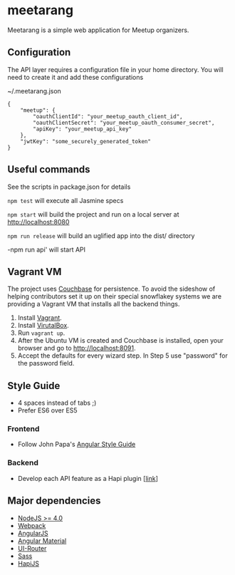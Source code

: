 # meetarang
Meetarang is a simple web application for Meetup organizers.

## Configuration
The API layer requires a configuration file in your home directory. You will need to create it and add these configurations

~/.meetarang.json
```
{
    "meetup": {
        "oauthClientId": "your_meetup_oauth_client_id",
        "oauthClientSecret": "your_meetup_oauth_consumer_secret",
        "apiKey": "your_meetup_api_key"
    },
    "jwtKey": "some_securely_generated_token"
}
```

## Useful commands

See the scripts in package.json for details

`npm test` will execute all Jasmine specs

`npm start` will build the project and run on a local server at [http://localhost:8080](http://localhost:8080)

`npm run release` will build an uglified app into the dist/ directory

-npm run api' will start API

## Vagrant VM

The project uses [Couchbase](http://couchbase.com) for persistence. To avoid the sideshow of helping contributors set it up on their special snowflakey systems we are providing a Vagrant VM that installs all the backend things.

1. Install [Vagrant](https://vagrantup.com).
1. Install [VirutalBox](https://virtualbox.org).
1. Run `vagrant up`.
1. After the Ubuntu VM is created and Couchbase is installed, open your browser and go to [http://localhost:8091](http://localhost:8091).
1. Accept the defaults for every wizard step. In Step 5 use "password" for the password field.

## Style Guide
- 4 spaces instead of tabs ;)
- Prefer ES6 over ES5

### Frontend
- Follow John Papa's [Angular Style Guide](https://github.com/johnpapa/angular-styleguide)

### Backend
- Develop each API feature as a Hapi plugin [[link](https://twitter.com/hapijs/status/568547679174660096)]

## Major dependencies
- [NodeJS >= 4.0](https://nodejs.org)
- [Webpack](https://webpack.github.io)
- [AngularJS](https://angularjs.org/)
- [Angular Material](https://material.angularjs.org/)
- [UI-Router](https://github.com/angular-ui/ui-router)
- [Sass](http://sass-lang.com/)
- [HapiJS](http://hapijs.com/)